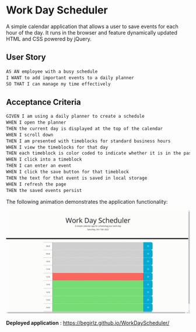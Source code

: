 # Work Day Scheduler

A simple calendar application that allows a user to save events for each hour of the day. It runs in the browser and feature dynamically updated HTML and CSS powered by jQuery.


## User Story

```md
AS AN employee with a busy schedule
I WANT to add important events to a daily planner
SO THAT I can manage my time effectively
```

## Acceptance Criteria

```md
GIVEN I am using a daily planner to create a schedule
WHEN I open the planner
THEN the current day is displayed at the top of the calendar
WHEN I scroll down
THEN I am presented with timeblocks for standard business hours
WHEN I view the timeblocks for that day
THEN each timeblock is color coded to indicate whether it is in the past, present, or future
WHEN I click into a timeblock
THEN I can enter an event
WHEN I click the save button for that timeblock
THEN the text for that event is saved in local storage
WHEN I refresh the page
THEN the saved events persist
```

The following animation demonstrates the application functionality:

![A user clicks through an interactive coding quiz, then enters initials to save the high score before resetting and starting over.](./assets/img/demo.gif)


**Deployed application** : https://begirlz.github.io/WorkDayScheduler/ 